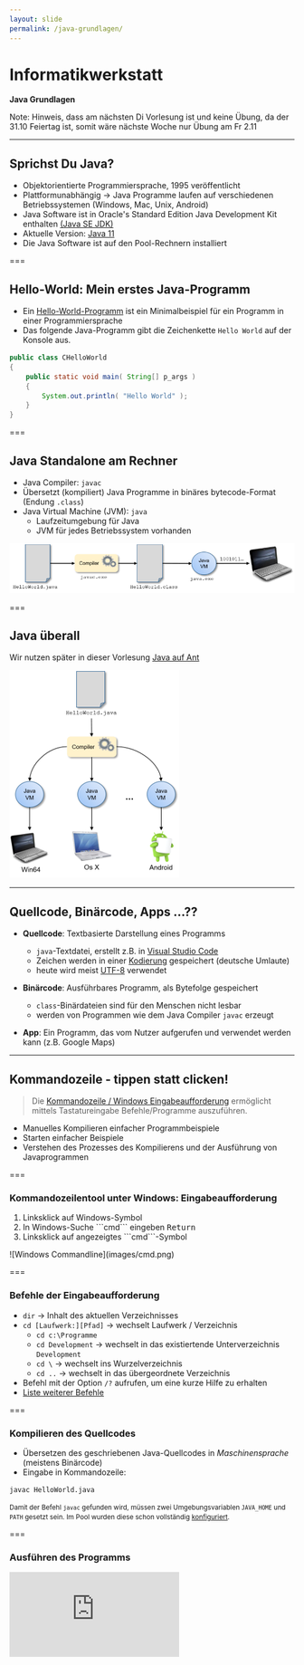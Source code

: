 ```yaml
---
layout: slide
permalink: /java-grundlagen/
---
```


# Informatikwerkstatt
__Java Grundlagen__

Note: Hinweis, dass am nächsten Di Vorlesung ist und keine Übung, da der 31.10 Feiertag ist, somit wäre nächste Woche nur Übung am Fr 2.11

---

## Sprichst Du Java?

* Objektorientierte Programmiersprache, 1995 veröffentlicht
* Plattformunabhängig &rarr; Java Programme laufen auf verschiedenen Betriebssystemen (Windows, Mac, Unix, Android)
* Java Software ist in Oracle's Standard Edition Java Development Kit enthalten [(Java SE JDK)](https://www.oracle.com/technetwork/java/javase/overview/index.html)
* Aktuelle Version: [Java 11](http://jdk.java.net/11/)
* Die Java Software ist auf den Pool-Rechnern installiert

===

## Hello-World: Mein erstes Java-Programm

- Ein [Hello-World-Programm](https://de.wikipedia.org/wiki/Hallo-Welt-Programm) ist ein Minimalbeispiel für ein Programm in einer Programmiersprache
- Das folgende Java-Programm gibt die Zeichenkette ```Hello World``` auf der Konsole aus.

```java
public class CHelloWorld
{
	public static void main( String[] p_args )
	{
		System.out.println( "Hello World" );
	}
}
```

===

## Java Standalone am Rechner
 
- Java Compiler: ```javac```
- Übersetzt (kompiliert) Java Programme in binäres bytecode-Format (Endung ```.class```)
- Java Virtual Machine (JVM): ```java```
    - Laufzeitumgebung für Java
    - JVM für jedes Betriebssystem vorhanden

![Build-Prozess](images/java-process.png#center)

===

## Java überall

Wir nutzen später in dieser Vorlesung [Java auf Ant](/android-grundlagen/)

![Deployment](images/java-cross-pf.png#center)

---

## Quellcode, Binärcode, Apps ...??

- **Quellcode**: Textbasierte Darstellung eines Programms
    - ```java```-Textdatei, erstellt z.B. in [Visual Studio Code](https://code.visualstudio.com/)
   	- Zeichen werden in einer [Kodierung](https://de.wikipedia.org/wiki/Zeichenkodierung) gespeichert (deutsche Umlaute)
    - heute wird meist [UTF-8](https://de.wikipedia.org/wiki/UTF-8) verwendet

- **Binärcode**: Ausführbares Programm, als Bytefolge gespeichert
    - ```class```-Binärdateien sind  für den Menschen nicht lesbar
    - werden von Programmen wie dem Java Compiler ```javac``` erzeugt

- **App**: Ein Programm, das vom Nutzer aufgerufen und verwendet werden kann (z.B. Google Maps)

---

## Kommandozeile - tippen statt clicken!

> Die [Kommandozeile / Windows Eingabeaufforderung](https://de.wikipedia.org/wiki/Kommandozeile) ermöglicht mittels Tastatureingabe Befehle/Programme auszuführen. 

- Manuelles  Kompilieren einfacher Programmbeispiele
- Starten einfacher Beispiele
- Verstehen des Prozesses des Kompilierens und der Ausführung von Javaprogrammen

===

### Kommandozeilentool unter Windows: Eingabeaufforderung

<div class="flex">
<div><ol><li>Linksklick auf Windows-Symbol</li><li>In Windows-Suche ```cmd``` eingeben <kbd>Return</kbd></li><li>Linksklick auf angezeigtes ```cmd```-Symbol</li></ol></div>
<div>
![Windows Commandline](images/cmd.png)
</div>
</div>

===

### Befehle der Eingabeaufforderung

- ```dir``` &rarr; Inhalt des aktuellen Verzeichnisses
- ```cd [Laufwerk:][Pfad]``` &rarr; wechselt Laufwerk / Verzeichnis
	- ```cd c:\Programme```
	- ```cd Development``` &rarr; wechselt in das existiertende Unterverzeichnis ```Development```
    - ```cd \``` &rarr; wechselt ins Wurzelverzeichnis
    - ```cd ..``` &rarr; wechselt in das übergeordnete Verzeichnis
- Befehl mit der Option ```/?``` aufrufen, um eine kurze Hilfe zu erhalten
- [Liste weiterer Befehle](https://de.wikibooks.org/wiki/Batch-Programmierung:_Wichtige_DOS-Kommandos)

===
 
### Kompilieren des Quellcodes

- Übersetzen des geschriebenen Java-Quellcodes in _Maschinensprache_ (meistens Binärcode)
- Eingabe in Kommandozeile:

```shell
javac HelloWorld.java
```

<small>Damit der Befehl ```javac``` gefunden wird, müssen zwei Umgebungsvariablen ```JAVA_HOME``` und ```PATH``` gesetzt sein. Im Pool wurden diese schon vollständig [konfiguriert](https://docs.oracle.com/javase/10/install/installation-jdk-and-jre-microsoft-windows-platforms.htm). </small>

===

### Ausführen des Programms

<iframe class="video" src="https://player.vimeo.com/video/287916699" frameborder="0" webkitallowfullscreen mozallowfullscreen allowfullscreen />

```shell
java HelloWorld
```

---

## @Let's try

1. Starte _Visual Studio Code_
2. Erstelle leere Datei mit dem Namen ```CHelloWorld.java```
3. Kopiere oder schreibe den Beispielcode des [Hello-World-Programms](#/1/1) __exakt wie angegeben__ in die Datei
4. Speichere die Datei auf dem Desktop
5. Öffne die _Eingabeaufforderung_
6. Schau mittels ```dir``` wo der Desktop ist
7. Wechsel mit ```cd``` auf den Desktop
8. Kompiliere das Programm
9. Führe das Programm aus

---

## Aufbau eines Java-Programms

- Betrachten wir noch einmal unser [HelloWorld-Programm](#/1/1)
- Quelldatei enthält Klasse ```CHelloWorld```
    - *Achtung*: Groß-/Kleinschreibung wird in Java generell unterschieden!
- Die ```CHelloWorld``` Klasse hat eine [Methode](/oop-grundlagen/#/6) ```main``` zum Starten des Programms 

===

### Klassen 
	
- Zentrale Einheit der [objektorientierten Programmierung](/oop-grundlagen/). 
- Programmcode ist in Klassen organisiert
- Jede Klasse hat einen Namen (z.B. ```CHelloWorld```)
- Konvention: Name der Klasse = Name der Quelldatei, die die Klasse enthält und Prefix ```C``` für Klasse / Class

===

### Methoden

- Strukturieren den Code einer Klasse
- [Methode](/oop-grundlagen/#/8) beschrieben durch
	- Rückgabewert (```void``` = Methode gibt keinen Wert zurück)
	- Name (```main```)
	- Eingabeparameter (optional), beschrieben durch 
		- Typ, z.B. ```String[]``` bezeichnet Liste ([Array](#/14)) von Zeichenketten
		- Name ```p_args``` 
	- Rumpf mit Anweisungen, in ```{ ... }``` eingefasst
- [Methoden](/oop-grundlagen/#/8) und Klassen können außerdem sog. Modifikatoren haben (z.B. ```public```, oder ```public static``` (siehe [Objekt-Orientierte Programmierung Grundlagen](/oop-grundlagen/))

---

## Java Schlüsselwörter

* Java besitzt [50 reservierte Schlüsselwörter](https://en.wikipedia.org/wiki/List_of_Java_keywords), die in der Sprachdefinition festgelegt sind.
* Sie definieren den Grundwortschatz der Programmiersprache, grundlegende Befehle
* Im [HelloWorld-Programm](#/1/1) haben wir bereits einige davon kennen gelernt: ```public```, ```class```, ```static```, ```void```
* Schlüsselwörter dürfen nicht als Variablen-, Funktions-, Methoden-, Klassennamen benutzt werden

---

## Datentypen

- Alle Daten, die in Java-Programmen verarbeitet werden, müssen einen wohldefinierten Datentyp haben
- Jeder Datentyp hat einen Namen und definiert einen Wertebereich
- Java enthält vordefinierte (primitive) Basisdatentypen 

===

### Standard-Datentypen

| Datentyp | Wertebereich | Größe |
|--|--|
| boolean | ```true``` und ```false``` | 1 Byte |
| byte | Ganze Zahlen ($\mathbb{Z}$) von -128 bis 127 | 1 Byte |
| int| Ganze Zahl ($\mathbb{Z}$) | 4 Byte | 
| double| Fliesskommazahl ($\mathbb{R}$) | 8 Byte | 
| char | Einzelne Zeichen z.B. `'a'` | 2 Byte  |
| String| Zeichenkette z.B. `"Hello World!"` | dynamisch, max. $2^{31}-1$ Zeichen |

===

### @Profis

Warum  gibt es verschiedene Datentypen für Zahlenwerte?
Man könnte doch für alles `double` verwenden ...

---

## Variablen

> Variablen sind Kartons im Speicher, in die wir etwas rein tun können. Es gibt spezielle Kartons für Schuhe, große Kartons für den TFT Monitor mit Polsterung... Datentypen bestimmen, welche Art des Wertes in die Variable rein kommt

```java    
public class CHelloWorld
{

    public static void main( String[] p_args )
    {
        // Variable wird Methode als Parameter übergeben
        final String l_message = "Hello World";
        System.out.println( l_message );
    }
}
```

===

### Zuweisung

<span class="rrd" data-rrd="Diagram( Optional( Terminal('final'), 'skip'), NonTerminal('Datentyp'),NonTerminal('Variablenname'),Optional(Sequence(Terminal('='),Choice(0,Sequence(Terminal('new'),NonTerminal('Klasse')),NonTerminal('Wert'))), 'skip'),Terminal(';'))"></span>

- _Variablendeklaration_ ist der Teil _vor_ dem ```=```
- _Variablenzuweisung_ ist der Teil _hinter_ dem ```=```
- ```=``` nennt man Zuweisungsoperator, es wird von rechts nach links gelesen, d.h. das was auf der rechten Seite steht, wird in die links stehende Variable geschrieben
- Modifikator ```final``` ermöglicht Variablen nicht _schreibbar_ zu machen, d.h. der Wert ist unveränderbar

===

### Verwendung von Variablen bei Aufrufen

- Die Variable `l_message` wird deklariert und ihr Wert direkt zugewiesen
- Der Wert der Variable wird dann an die [Methode](/oop-grundlagen/#/8) ```println``` übergeben und dort weiterverarbeitet.

```java	
public static void main( String[] p_args )
{
        // Variable wird Methode als Parameter übergeben
        final String l_message = "Hello World";
        System.out.println( l_message );
}
```

=== 

### main-Methode
 
- Programme wie unser [HelloWorld-Beispiel](#/1/1) , die eine ```main```-[Methode](/oop-grundlagen/#/8) haben, sind *ausführbar*.
- Ausführung: Aufruf / Abarbeitung, des Inhaltes von ```main```
- Das Argument ```String[] p_args``` kann genutzt werden, um bei dem Aufruf des Programms über die Kommandozeile Parameter an es zu übergeben.

---

## Typumwandlung

Typumwandlung (engl. *Casting*) ist die Umwandlung eines Datentyps in einen anderen

```java
public class CTypeUmwandlung
{
    public static void main( final String[] p_args )
    {
        final byte l_byte = 1;

        // implizites Casting
        final int l_toint = l_byte;
        final double l_todouble = l_toint;

        System.out.println( "Ausgabe: " + l_byte + "    " + l_toint + "    " + l_todouble );
    }
}
```

===

### @Let's try

1. Erstelle ein Programm aus dem [gezeigtem Code](#/9)
2. Kompiliere das Programm und führe es aus 

&rArr; Was beobachtest Du?

===

### @Let's try

1. Ergänze in das [Programm](#/9) als letzte Zeilen

    ```java
    final String l_text = Integer.toString( l_toint );
    System.out.println( "Textausgabe: " + l_text );
    ```

2. Kompiliere das Programm und führe es aus 

&rArr; Was beobachtest Du? Wie kannst Du es erklären?

&rArr; Versuche, das Programm so umzuschreiben, dass es mit der Variable ```l_todouble``` funktioniert?

---

### Implizites vs. explizites Casting

- *Erweiterndes Casting* (```int``` &rarr; ```double```) &rarr; Compiler führt es automatisch durch (implizites Casting)
- *Einschränkendes Casting* (```double``` &rarr; ```int```) &rarr; muss explizit vom Programmierer gemacht werden
- Bei einem expliziten Casting können [Runtime-Fehler](#/18) auftreten

    ```java
    final double l_pi =  3.14159;
    //explizites casting
    final int l_pi_int = (int) l_pi;
    ```

- *Schlechter Code-Stil*, da ein _expliziter Cast_ immer ein Hinweis auf einen nicht richtig definierten Typ ist, besser ist 
ein generischer Typ

    ```java
    final Number l_pi = 3.14159;
    final int l_pi_int = l_pi.intValue();
    final double l_pi_double = l_pi.doubleValue();
    ```
    
===
    
### @Let's try

Führe den [Code](#/10/2) aus und gib die Werte von `l_pi_int` und `l_pi` aus! Was beobachtest Du?

Note: kein Compiler-Fehler, aber nur ganzzahliger Anteil!

---

## Größer, Kleiner, Gleich - Vergleiche und Operatoren

- In Java kann man eine größe Anzahl von [Standard-Operatoren](https://de.wikibooks.org/wiki/Java_Standard:_Operatoren) nutzen
- Einen kennen wir schon: Operator ```A=B``` weist ```A``` den Wert in ```B``` zu 
- Mit arithmetischen Operatoren (z.B. ```+```, ```-```) kann man rechnen. Übersicht [hier](https://de.wikibooks.org/wiki/Java_Standard:_Operatoren#Arithmetische_Operatoren)
- Vergleichs-Operatoren (z.B. ```>```, ```!=```, ```>=```) drücken Bedingungen für Verzweigungen eines Programms aus. Übersicht [hier](https://de.wikibooks.org/wiki/Java_Standard:_Operatoren#Operatoren_f%C3%BCr_Vergleiche)
- Übliche mathematische Präzedenzregeln für Operatoren (z.B. "Punktrechnung vor Strichrechnung"). Übersicht [hier](https://de.wikibooks.org/wiki/Java_Standard:_Operatoren)
- Im Zweifelsfall: Klammern setzen!

===

### @Let's try

```java
int i = 2;
int j = 2 * i;
int k = 4 * ( i + j) / 2;
int l = 4 * i + j / 2;
System.out.println("k = " + k);
System.out.println("l = " + l);
```
    
===

### Test auf Gleichheit

- Vorsicht beim Test auf Gleichheit bei Objekten
- Operator `==` prüft Gleichheit der Speicherstellen

    ```java
    int  i=1;
    int  j=1;
    // Ergebnis: true
    System.out.println( i == j );
    ```

- bei String und anderen Objekten: Test mit [Methode](/oop-grundlagen/#/8) `equals()`

    ```java
    // neues String-Objekt wird erzeugt
    String s1 = new String("maus");
    String s2 = new String("maus");

    // false
    System.out.println( s1 == s2 );
    // true
    System.out.println( s1.equals( s2 ) ); 
    ```

&rArr; Kannst Du dieses Ergebnis erklären?

Note: In ```s1.equals(s2)``` muss ```s1``` initialisiert sein &rarr; prüfen mit ```Objects.nonNull(s1)```

---

## Bedingte Anweisungen - if-else

<span class="rrd" data-rrd="Diagram( Sequence( Terminal('if'), NonTerminal('( Bedingung )'), NonTerminal('{ ... }'), Optional( Sequence( Terminal('else'), NonTerminal('{ ... }') ) ) ) )"</span>

- Blöcke mit mehreren Anweisungen in geschweifte Klammern einfassen!
- Wenn Bedingung erfüllt ist, wird Anweisungsblock ausgeführt; sonst übersprungen.

    ```java
    int a = 2;
    if ( a > 0 ) 
        System.out.println( a + " ist positiv" );

    if ( a <= 0 ) 
        System.out.println(a + "ist nichtpositiv");
    ```

- Entweder-Oder
    
    ```java
    if ( a > 0 ) 
        System.out.println(a + " ist positiv");
    else 
        System.out.println(a + "ist nichtpositiv");
    ```

===

### Ternärer Operator - if-else Kurzform

<span class="rrd" data-rrd="Diagram( Sequence( NonTerminal('Bedingung'), Terminal('?'), NonTerminal('Wert bei True'), Terminal(':'), NonTerminal('Wert bei False') ) )"></span>

- Als Zuweisung 

    ```java
    String l_result = (a > 0) ? "Wert ist positiv" : "Wert ist nicht positiv";
    ```

- Oder etwas eleganter als Parameter

    ```java
    System.out.println(a + " ist " + ((a > 0) ? "positiv" : "nichtpositiv"));
    ```

===

## @Let's try

1. Erstellt eine Klasse ```Example1``` (Datei ```Example1.java```) mit einer ```main```-Methode.
2. Probiert die obigen Beispiele für ```if-else``` und den ternären Operator aus!

===

### @Profis

1. Macht Euch mit der ```switch-case``` Anweisung vertraut, siehe [Link](https://docs.oracle.com/javase/tutorial/java/nutsandbolts/switch.html)!
2. Schreibt ein selbstgewähltes Beispielprogramm, das ```switch-case``` nutzt!

---

## @Home

Betrachte die beiden folgenden ```if-else``` Anweisungen

1. Überlege, welcher Teil der Anweisungen ausgeführt wird u. warum 
2. Schreibe für jede Anweisung ein Java-Programm; wähle geeignete Ausgaben, um die Ausführung nachvollziehen zu können.

```java
// Anweisung 1				
int a = 5;
int b = 6;	
if ( a < b )
{ 
    a = b; 
}			
else
{
    b = a;
}
```

```java
// Anweisung 2
int a = 5;
int b = 6;
int c = 7;
if (a > b )
{
   a = b;
}
else
{
	if ( a < c ) 
    { 
        a = c; 
    }
}
```
    
Note: Anweisung 1: 5<6, also wird a=b ausgeführt (if-Zweig) Anweisung 2: a <= b, deshalb zunächst else-Zweig, dann wg a < c der if-Zweig

---

## Arrays

- Container mit fester Anzahl von Werten (Details [hier](https://docs.oracle.com/javase/tutorial/java/nutsandbolts/arrays.html))
- alle Elemente sind vom [gleichen Typ](#/7)
- Arrays können in andere Arrays verschachtelt werden
- Elemente über eine Index-Variable beginnend bei 0 bis _Anzahl Elemente - 1_
- Beispiel aus [HelloWorld](#/1/1):  ```String[] p_args```

![Array Aufbau](images//array.png)

===

### Array anlegen / initialisieren

- Eindimensionaler Array &rarr; Aufzählung in geschweiften Klammern

    ```java
int[] l_highscores = {1000, 850, 600};
    ```

- Eindimensionaler Array &rarr; leeren Array erzeugen und einzeln mit Werten füllen

    ```java
int[] l_highscores = new int[10];
l_highscores[0] = 471;   ```

- Mehrdimensionaler Array &rarr; leerer Array mit ```new``` und zwei Größen erzeugt

     ```java
// Namenstabelle mit 10 Zeilen, 15 Spalten
String[][] l_tabelle = new String[10][15];
l_tabelle[7][8] = "Steffi";
    ```

===

### Zugriff auf Array mit ```new```

- Adressieren des gesuchten Feldes mit Indexvariable

```java
int[] l_highscores = {1000, 850, 600};

// Variable erhält den Wert aus dem ersten Element 1000
final int l_erstes = l_highscores[0];
```

- Arrayelemente durchlaufen (iterieren) mit `for`-Schleife

```java
for ( int i = 0; i < l_highscores.length; i++ )
    System.out.println(l_highscores[i]); 
```

- Häufiger Fehler: Ungültiger Wert für Index &rarr; führt zu Laufzeitfehler

```java
final int[] highscores = {1000, 850, 600};
//Zugriff auf viertes Element, das nicht existiert
final int l_wert = highscores[3]; 
``` 

===

### Collections

<!-- Packages haben wir noch nicht eingeführt ... -->
<!-- was ist es, kurz fassen und auf Listen & Sets beschränken -->

- Datenstrukturen (hier [Collections](https://docs.oracle.com/javase/tutorial/collections/index.html)), als Java Bibliothek, werden zur Speicherung von Daten verwendet
- Beispiel Liste: Klasse ```java.util.ArrayList``` &rarr; dynamischer Array (keine feste Länge)

```java
// importiere die Klasse
import java.util.ArrayList; 

public class CMeineListe
{
    public static void main( final String[] p_args )
    {
        // erzeuge neue Liste
        final ArrayList<String> l_betreuer  =  new  ArrayList<>();

        // füge Elemente ein
        l_betreuer.add( "Phil" );
        l_betreuer.add( "Steffi");
        l_betreuer.add( "Jörg" );

        // gib alle Elemente aus (for-Schleife s.u.)
        for ( final String l_name : l_betreuer)
            System.out.println( l_name );
    }
}
```

===

### @Let's try
 Schreibe zunächst ein kleines Programm, in dem Du 

1. einen ```Array``` deiner Wahl deklarierst,
2. ihn initialisierst,
3. seine Werte ausliest und ausgibst 

===
    
### @Profis

Schreibe ein weiteres Programm, in dem Du 

1. eine ```ArrayList``` deiner Wahl deklarierst
2. sie mit Werten füllst
3. und  ihre Werte ausliest und ausgibst 

---

## Spiel's noch einmal, Sam ... - Schleifen

<!-- for, while und do-while Schleifen, wann benutzt man was anhand eines einfachen zu erklärenden Beispiels -->
- Mit Schleifen könnt Ihr eine Codesequenz mehrfach ausführen
- Z.B. alle Elemente einer Liste ausgeben
- Schleifen haben eine Abbruchbedingung (z.B. Ende der Liste erreicht)
- Es gibt auch Endlosschleifen (s.u.).
- Java bietet unterschiedliche Kontrollstrukturen für Schleifen, z.B.
	- ```for``` (etwas veraltet)
	- ```for each``` 
	- ```while```
	- ```do while``` (erzwingt mindestens einen Durchlauf) 

===

### For each

- die ```for each```-Schleife haben wir im obigen ```ArrayList```-Beispiel schon kennengelernt
- Sie dient zum einfachen Durchlaufen listenartiger Datenstrukturen und Arrays
- Anm.: Das Wort "each" kommt darin nicht vor. Man nennt sie so, um sie von der ```for```-Schleife zu unterscheiden

```java
final ArrayList<String> someList = new ArrayList<>();
// füge "Äpfel", "Birnen", "Pflaumen" zu someList hinzu
for ( final String item : someList )
    System.out.println(item);
```

<small>Da im Rumpf der `for each` Anweisung nur Kopien der Listenelemente verarbeitet werden, kann man damit keine Elemente der Liste ändern oder löschen!</small>

===

### While / Do-While

- Wenn die Anzahl der Wiederholungen eines Codeblocks nicht vorab bekannt ist, sondern nach jedem Durchlauf eine Bedingung überprüft werden muss, nutzen wir die `while-`Schleife
- z.B. wir schauen so lange alle 5 Sekunden in den Briefkasten, bis ein Brief drinnen liegt

```
// Pseudocode - dient nur zum Erklären des Prinzips
// Zum Speichern der Mail
Mail m = null{ // Mache weiter, solange noch keine Mail da ist
        
while ( Objects.isNull(m) )
{
    // Schaue nach Mail
    m = Mailbox.lookup(); 
    // Warte 5 Sekunden
    Thread.sleep(5000); 
}    
// Endlich!! Wir können unsere Mail lesen
m.read();
```

- Und hier noch ein Beispiel für `do-while`

```java
int count = 1;
// der Rumpf der Schleife wird bei do-while mindestens einmal ausgeführt
do
{ 
    System.out.println( "Count is: " + count );
    count++;
}
while ( count < 11 ); 
```

---

## Infinity Loop

Wie kann man ein Programm erzeugen, das nie anhält?
&rarr; Antwort: Whileschleife, die nie abbricht<sup>1</sup>

```java
while ( true )
{
    // einatmen  ... ausatmen
}
```
     
- Es gibt Fälle, in denen Endlosschleifen beabsichtigt sind.
- Manchmal entstehen sie aber unbeabsichtigt - durch Programmierfehler

<small>1: Das lernt man noch einmal in der _Informatik 3 - theoretische Informatik_ bei dem Thema [Halteproblem](https://de.wikipedia.org/wiki/Halteproblem)</small>

===

### Oh weh, was macht mein Programm??
 
```java
public class Endless
{
    public static void  main( String[] p_args )
    {
        int n = 0;
        int m = 0;
        while ( n < 11 )
        {
           System.out.println("Count is: "  + n);
           m++;
        }
    }
}
    ```
     
- Endlosschleifen sind ein einfaches Rezept <i class="em em-astonished"></i>, die CPU komplett auszulasten
- Wenn Ihr das Programm über die Eingabeaufforderung gestartet habt, könnt Ihr es dort mit der Tastenkombination <kbd>Strg</kbd>+<kbd>C</kbd> beenden.
- Manchmal ist es aber nicht so einfach ...

===

### Kill it - Der Task-Manager

Wenn ein Programm "hängt", ist es manchmal unvermeidbar, den Prozess zu beenden, in dem das Programm läuft

1. Rechtsklick auf Datumsanzeige in Windows-Taskleiste
2. Im Menu Task-Manager auswählen
3. "Hängenden" Prozess (hier: Windows-Befehlsprozessor) suchen
4. Rechtsklick  darauf, "Task beenden" auswählen
5. Fertig!

===

### Just Kill-it now

<iframe class="video" src="https://player.vimeo.com/video/288322168" frameborder="0" webkitallowfullscreen mozallowfullscreen allowfullscreen />

---

## @Let's try

- Versuche, die obigen Beispiele selbst zum Laufen zu bringen. 
	- for each, 
	- while / do while
	- Endlosschleife und Folgenbeseitigung

---

### @Profis - Lambda-Expression & Streaming-API

- Wer sich gerade langweilt, weil alles viel zu einfach ist:
- Macht Euch selbst mit zwei fortgeschritteneren Konzepten für die effiziente (und parallele) Verarbeitung großer Datenstrukturen / Datenmengen in Java vertraut.
	- [Lambda-Ausdrücke](https://docs.oracle.com/javase/tutorial/java/javaOO/lambdaexpressions.html)
	- [Java Streaming](https://www.oracle.com/technetwork/articles/java/ma14-java-se-8-streams-2177646.html)
- Quellen zum "Reinschnuppern":
	- [Erste Schritte](https://blog.codecentric.de/2013/10/java-8-erste-schritte-mit-lambdas-und-streams/)
	- [java 8 streams](https://www.baeldung.com/java-8-streams)
	- [Stream tutorial](https://winterbe.com/posts/2014/07/31/java8-stream-tutorial-examples/)

---

## Fehler - Exception

- Fehler in Programmen, z.B.
	- Division durch 0
	- Zugriff auf einen nicht existierenden Array-Index
	- Zugriff auf ein noch nicht erzeugtes Objekt
- Diese Fehler werden in Java als _Exception_ (Ausnahme) bezeichnet 
- Sie treten zur Laufzeit ein (deshalb: [RuntimeException](https://docs.oracle.com/javase/10/docs/api/index.html?java/lang/RuntimeException.html))
- Unbehandelt führen sie zu  Abstürzen oder unerwünschten Programmzuständen 
- In Java werden Ausnahmen von der JVM oder von Java-Programmen "geworfen" (throw) 

===

### @Let's try: Ein Beispiel

Lasst das folgende Beispiel laufen - was passiert?

```java
public class Div0Fehler
{
    public  static  void  main( String[] p_args )
    {
        int  zaehler = 5;
        int  nenner = 0;
        int  ergebnis  = zaehler / nenner;
        System.out.println("Ergebnis: "  + ergebnis);
    }
}
```

===

### Fang den Fehler - try-catch

- Java verwendet das sogenannte _Try-Catch Modell_ zur Ausnahmebehandlung
- Code, in dem eine Ausnahme auftreten kann, wird in einen _Catch_-Block eingeschlossen.
- Dahinter wird ein _Try_-Block angegeben, der bestimmt, was im Falle des Auftretens von Ausnahmen zu tun ist.
- Wir erweitern den Rumpf der ```main```-Methode unserer `Div0Fehler`-Klasse
    
    ```java
      int  ergebnis=0;
      try{ //
        int  zaehler=5;
        int  nenner=0;
        ergebnis = zaehler / nenner;
      } 
      catch (ArithmeticException  e)
      { 
        // try-Block wird beendet!
        System.out.println(e.toString());
        System.out.println("Sorry, Du hast durch null geteilt! Probiere es nochmal!");
      }
      System.out.println("Ergebnis: "  + ergebnis);
    ```

- So kann der Programmierer sinnvoll auf Ausnahmen reagieren 

===

### @Profis: Diskussion

- Ist es sinnvoll, auf Laufzeitfehler wie z.B. Division durch Null mit try-catch zu reagieren?
- Wie könnte man den Fall sinnvoll abfangen, in dem der Nenner von einem Benutzer eingegeben wird?

Note: 1. Frage: eher sinnvoll für nutzerdefinierte DomänenExceptions, die mögliche aber inkorrekte Situationen (wie z.B. NutzerId unbekannt bei einer Registrierung) abbilden. -- 2. Frage Sicherstellen, dass das Programm korrekt aufgerufen wird: vor der Ausführung Eingabetypen prüfen

---

## Stil ist alles

- Damit Programme für andere lesbar sind, gibt es eine Reihe von Regeln und Konventionen bezüglich der Namensgebung und Groß-Klein-Schreibung
- In Java sind sie in sogenannten Coding Style Guides zusammengefasst
- Beispiel: [Google Java Coding Style](https://google.github.io/styleguide/javaguide.html)
- Nachfolgend listen wir ein paar ausgewählte Konventionen auf

===

### Konventionen zur Namensgebung 

- Bei Variablennamen ist Groß-/Kleinschreibung relevant: 
	- ```text``` und ```Text``` sind unterschiedliche Variablen
- Variablen dürfen nur Zahlen, Buchstaben, oder \_ enthalten
- Konstanten i.d.R. in Großbuchstaben, Teilworte mit \_ getrennt, z.B. ```final String APP_NAME = “Meine App“;```
- Konventionen
	- Variablen- und Methodennamen beginnen mit Kleinbuchstaben, z.B. ```liste```, ```main``` <!-- $, \_ bei Variablen hab ich hier weggelassen, zuviel Detail -->
	- Klassennamen beginnen mit Großbuchstaben
	- Besteht ein Name aus mehreren Worten, werden die Anfangsbuchstaben der inneren Worte  groß geschrieben (= CamelCase), z.B.
	- Variable: ```highScoreListe```
	- Methode: ```onCreate()```
	- Klasse: ```ArrayIndexOutOfBoundsException```

---

## @Home

1. Installation [Java Development Kit](https://www.oracle.com/technetwork/java/javase/downloads/index.html)
2. [Setzen der Umgebungsvariablen](https://www.java.com/de/download/help/path.xml) ```JAVA_HOME``` und ```PATH```
3. Installation [Visual Studio Code](https://code.visualstudio.com/)

---

## @Home / Übung

Im Abschnitt über Arrays haben wir das Problem kennengelernt, dass mit ungültigen (zu großen oder negativen) Array-Indizes auf Elemente eines Arrays zugegriffen wird

1. Schreibt ein Programm, in dem eine solche Situation auftritt
2. Wie heisst die Exception, die hier "geworfen" wird?
3. Überlegt, wie die Situation behandelt werden kann
4. Erstellt einen entsprechenden Try-Catch-Block
5. Kompiliert das Programm und lasst es laufen

---

## @Home / Übung

Schreibt ein Programm, das zwei Argumente von der Kommandozeile einliest, einen String und eine Zahl, und das den String so oft auf der Kommandozeile ausgibt, wie die Zahl angibt.

- Prüft die Typen der Eingaben
- Bei einem leeren String sollte eine Fehlermeldung ausgegeben werden, dass der String leer ist
- Wenn die Zahl $\leq 0$ ist, dann soll eine passende Fehlermeldung ausgegeben werden
* Wenn die Argumentanzahl nicht stimmt, soll auch eine passende Meldung ausgegeben werden
* Wenn bei der Umwandlung des Textes in eine Zahl ein Fehler auftritt, dann soll auch eine verständliche Fehlermeldung ausgegeben werden

---

## @Home / Übung

Schreibt ein Programm, dass zwei ganze Zahlen A und B von der Kommandozeile einliest und (1) das Ergebnis der ganzzahligen Division der beiden Zahlen sowie (2) den Rest der ganzzahligen Division ausgibt.

* Prüft Typen und Anzahl der Eingaben (insbesondere Anforderung:  *ganze* Zahl!)
* Gebt eine entsprechende Fehlermeldungen aus
